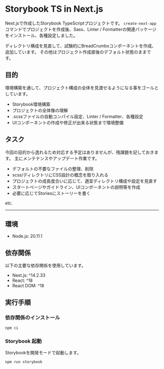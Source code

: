 # Storybook TS in Next.js

Next.jsで作成したStorybook TypeScriptプロジェクトです。
`create-next-app`コマンドでプロジェクトを作成後、Sass、Linter / Formatterの関連パッケージをインストール、各種設定しました。

ディレクトリ構成を見直して、試験的にBreadCrumbsコンポーネントを作成、追加しています。
その他はプロジェクト作成直後のデフォルト状態のままです。

## 目的

環境構築を通して、プロジェクト構成の全体を見渡せるようになる事をゴールとしています。

- Storybook環境構築
- プロジェクトの全体像の理解
- .scssファイルの自動コンパイル設定、Linter / Formatter、各種設定
- UIコンポーネントの作成や修正が出来る状態まで環境整備

## タスク

今回の目的から逸れるため対応する予定はありませんが、残課題を記しておきます。
主にメンテナンスやアップデート作業です。

- デフォルトの不要なファイルの整理、削除
- scss/ディレクトリにCSS設計の概念を取り入れる
- プロジェクトの成長度合いに応じて、適宜ディレクトリ構成や設定を見直す
- スタートページやガイドライン、UIコンポーネントの説明等を作成
- 必要に応じてStoriesにストーリーを書く

etc.

---

## 環境

- Node.js: 20.11.1

## 依存関係

以下の主要な依存関係を使用しています。

- Next.js: ^14.2.33
- React: ^18
- React DOM: ^18

## 実行手順

### 依存関係のインストール

``` Shell
npm ci
```

### Storybook 起動

Storybookを開発モードで起動します。

``` Shell
npm run storybook
```